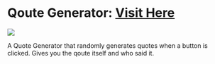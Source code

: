 # Qoute Generator: <a target="_blank" href="https://danielle-higgins.github.io/qoute-generator/">Visit Here</a>

<img src="https://github.com/Danielle-Higgins/qoute-generator/blob/main/images/qoute-preview.png">

A Quote Generator that randomly generates quotes when a button is clicked. Gives you the qoute itself and who said it.

